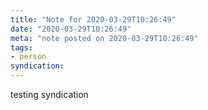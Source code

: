 ```yaml
---
title: "Note for 2020-03-29T10:26:49"
date: "2020-03-29T10:26:49"
meta: "note posted on 2020-03-29T10:26:49"
tags:
- person
syndication: 
---
```

testing syndication
